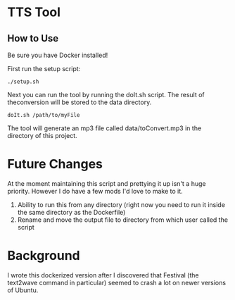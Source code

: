 # TTS Tool

## How to Use

Be sure you have Docker installed!

First run the setup script:

```
./setup.sh
```

Next you can run the tool by running the doIt.sh script.  The result of theconversion will be stored to the data directory.

```
doIt.sh /path/to/myFile
```

The tool will generate an mp3 file called data/toConvert.mp3 in the directory of this project.

# Future Changes

At the moment maintaining this script and prettying it up isn't a huge priority.  However I do have a few mods I'd love to make to it.

1.  Ability to run this from any directory (right now you need to run it inside the same directory as the Dockerfile)
2.  Rename and move the output file to directory from which user called the script

# Background
I wrote this dockerized version after I discovered that Festival (the text2wave command in particular) seemed to crash a lot on newer versions of Ubuntu.

